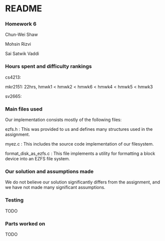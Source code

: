 # README

### Homework 6

Chun-Wei Shaw

Mohsin Rizvi

Sai Satwik Vaddi

### Hours spent and difficulty rankings

cs4213:

mkr2151: 22hrs, hmwk1 < hmwk2 < hmwk6 < hmwk4 < hmwk5 < hmwk3

sv2665:

### Main files used

Our implementation consists mostly of the following files:

ezfs.h : This was provided to us and defines many structures used in the assignment.

myez.c : This includes the source code implementation of our filesystem.

format_disk_as_ezfs.c : This file implements a utility for formatting a block device
into an EZFS file system.

### Our solution and assumptions made

We do not believe our solution significantly differs from the assignment, and we have
not made many significant assumptions.

### Testing

TODO

### Parts worked on

TODO
